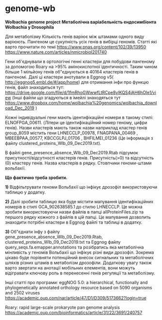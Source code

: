 # genome-wb
**Wolbachia genome project**
**Метаболічна варіабельність ендосимбіонта Wolbachia у Drosophila**

Для метаболізму 
Кількість генів варіює між штамами одного виду варіюють. Пангеном це сукупність усіх генів в вибірці геномів.
Статті які варто прочитати по темі
https://www.pnas.org/content/102/39/13950  
https://www.nature.com/articles/nmicrobiol201740  

Гени об'єднували в ортологічні генні кластери для побудови пангеному за допомогою Roary на >95%  амінокислотної ідентичності. Таким чином більше 1 мільйону генів об"єднуються в 40164 кластерів генів в пангеномі. Далі ці кластери анотували в Eggnog v5( http://eggnog5.embl.de/#/app/home) для отримання інфи про функцю генів, файл знаходиться тут:  https://drive.google.com/file/d/1fmRhoGWwwfLtRCpe8ylKQS4iAH6hOle1/view 
(Інші файли що згадуються в імейлі знаходяться тут https://www.dropbox.com/home/wolbachia%20genomics/wolbachia_download_Dec_2019  )

Кожні індивідуальні гени мають ідентифікаційні номери в такому стилі: ELNOFPGA_00611. (Літери це ідентифікаційний номер геному, цифри генів).
Назви кластерів мають також назви наприклад кластер генів  group_8059 містить гени LHNECCLP_00978, FNAGPANA_00469 , MBEEBPAA_00577,  KBCCGLPJ_01706 , BHFILMEI_01236 (Це інформація з файлу clustered_proteins_Wlb_09_Dec2019.txt).

 В файлі gene_presence_absence_Wlb_09_Dec2019.Rtab підсумок присутності/відсутності кластерів генів. Присутність(>0) та відсутність (0) кластеру генів. Назва кластерів в рядку. Стовпчики геноми-штами вольбахії.
 
**Що фактично треба зробити.**

**1)** Відфільтрувати геноми Вольбахії що інфікує дрозофіл використовуючи таблицю у додатку.

**2)** Далі зробити таблицю яка буде містити мапування ідентифікаційних номерів в стилі GCA_902638585.1 до стилю LHNECCLP. Це можна зробити використовуючи назви файлів в папці allProteinFiles.zip та першого рядку кожного з файлів в цій папці. Це мапування дозволить знаходити потрібні кластери в Eggnog файлі та таблиці в додатку.

**3)** Об"єднати інфу з файлу gene_presence_absence_Wlb_09_Dec2019.Rtab, clustered_proteins_Wlb_09_Dec2019.txt та Eggnog  файлу query_seqs.fa.emapper.annotations та розібратись яка метаболічна мінливість у геномів Вольбахії що інфікує різні види дрозофіл. Зокрема цікаво буде порівняти потенційний внесок сигнальних та метаболічних шляхів різних штамів в метаболізм дрозофіли.
Додаткову увагу також варто звертати на анотації мобільних елементів, вони можуть відігравати ключову роль в перенесенні генів регуляції та метаболізму.
 
Інші статті про програми:
eggNOG 5.0: a hierarchical, functionally and phylogenetically annotated orthology resource based on 5090 organisms and 2502 viruses
https://academic.oup.com/nar/article/47/D1/D309/5173662?login=true
 
Roary: rapid large-scale prokaryote pan genome analysis
https://academic.oup.com/bioinformatics/article/31/22/3691/240757  
